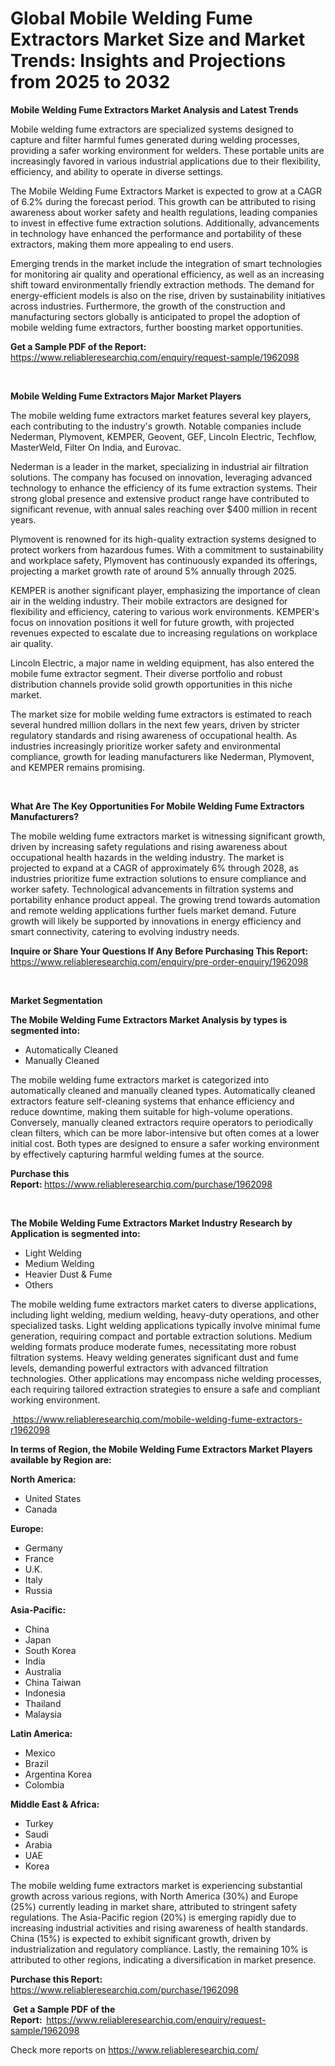 <p><h1>Global Mobile Welding Fume Extractors Market Size and Market Trends: Insights and Projections from 2025 to 2032</h1></p><p><strong>Mobile Welding Fume Extractors Market Analysis and Latest Trends</strong></p>
<p><p>Mobile welding fume extractors are specialized systems designed to capture and filter harmful fumes generated during welding processes, providing a safer working environment for welders. These portable units are increasingly favored in various industrial applications due to their flexibility, efficiency, and ability to operate in diverse settings.</p><p>The Mobile Welding Fume Extractors Market is expected to grow at a CAGR of 6.2% during the forecast period. This growth can be attributed to rising awareness about worker safety and health regulations, leading companies to invest in effective fume extraction solutions. Additionally, advancements in technology have enhanced the performance and portability of these extractors, making them more appealing to end users.</p><p>Emerging trends in the market include the integration of smart technologies for monitoring air quality and operational efficiency, as well as an increasing shift toward environmentally friendly extraction methods. The demand for energy-efficient models is also on the rise, driven by sustainability initiatives across industries. Furthermore, the growth of the construction and manufacturing sectors globally is anticipated to propel the adoption of mobile welding fume extractors, further boosting market opportunities.</p></p>
<p><strong>Get a Sample PDF of the Report:&nbsp;</strong> <a href="https://www.reliableresearchiq.com/enquiry/request-sample/1962098?utm_campaign=2230&utm_medium=2&utm_source=Github&utm_content=ia&utm_term=17022025&utm_id=mobile-welding-fume-extractors">https://www.reliableresearchiq.com/enquiry/request-sample/1962098</a></p>
<p>&nbsp;</p>
<p><strong>Mobile Welding Fume Extractors Major Market Players</strong></p>
<p><p>The mobile welding fume extractors market features several key players, each contributing to the industry's growth. Notable companies include Nederman, Plymovent, KEMPER, Geovent, GEF, Lincoln Electric, Techflow, MasterWeld, Filter On India, and Eurovac.</p><p>Nederman is a leader in the market, specializing in industrial air filtration solutions. The company has focused on innovation, leveraging advanced technology to enhance the efficiency of its fume extraction systems. Their strong global presence and extensive product range have contributed to significant revenue, with annual sales reaching over $400 million in recent years.</p><p>Plymovent is renowned for its high-quality extraction systems designed to protect workers from hazardous fumes. With a commitment to sustainability and workplace safety, Plymovent has continuously expanded its offerings, projecting a market growth rate of around 5% annually through 2025.</p><p>KEMPER is another significant player, emphasizing the importance of clean air in the welding industry. Their mobile extractors are designed for flexibility and efficiency, catering to various work environments. KEMPER's focus on innovation positions it well for future growth, with projected revenues expected to escalate due to increasing regulations on workplace air quality.</p><p>Lincoln Electric, a major name in welding equipment, has also entered the mobile fume extractor segment. Their diverse portfolio and robust distribution channels provide solid growth opportunities in this niche market.</p><p>The market size for mobile welding fume extractors is estimated to reach several hundred million dollars in the next few years, driven by stricter regulatory standards and rising awareness of occupational health. As industries increasingly prioritize worker safety and environmental compliance, growth for leading manufacturers like Nederman, Plymovent, and KEMPER remains promising.</p></p>
<p>&nbsp;</p>
<p><strong>What Are The Key Opportunities For Mobile Welding Fume Extractors Manufacturers?</strong></p>
<p><p>The mobile welding fume extractors market is witnessing significant growth, driven by increasing safety regulations and rising awareness about occupational health hazards in the welding industry. The market is projected to expand at a CAGR of approximately 6% through 2028, as industries prioritize fume extraction solutions to ensure compliance and worker safety. Technological advancements in filtration systems and portability enhance product appeal. The growing trend towards automation and remote welding applications further fuels market demand. Future growth will likely be supported by innovations in energy efficiency and smart connectivity, catering to evolving industry needs.</p></p>
<p><strong>Inquire or Share Your Questions If Any Before Purchasing This Report:</strong> <a href="https://www.reliableresearchiq.com/enquiry/pre-order-enquiry/1962098?utm_campaign=2230&utm_medium=2&utm_source=Github&utm_content=ia&utm_term=17022025&utm_id=mobile-welding-fume-extractors">https://www.reliableresearchiq.com/enquiry/pre-order-enquiry/1962098</a></p>
<p>&nbsp;</p>
<p><strong>Market Segmentation</strong></p>
<p><strong>The Mobile Welding Fume Extractors Market Analysis by types is segmented into:</strong></p>
<p><ul><li>Automatically Cleaned</li><li>Manually Cleaned</li></ul></p>
<p><p>The mobile welding fume extractors market is categorized into automatically cleaned and manually cleaned types. Automatically cleaned extractors feature self-cleaning systems that enhance efficiency and reduce downtime, making them suitable for high-volume operations. Conversely, manually cleaned extractors require operators to periodically clean filters, which can be more labor-intensive but often comes at a lower initial cost. Both types are designed to ensure a safer working environment by effectively capturing harmful welding fumes at the source.</p></p>
<p><strong>Purchase this Report:&nbsp;</strong><a href="https://www.reliableresearchiq.com/purchase/1962098?utm_campaign=2230&utm_medium=2&utm_source=Github&utm_content=ia&utm_term=17022025&utm_id=mobile-welding-fume-extractors">https://www.reliableresearchiq.com/purchase/1962098</a></p>
<p>&nbsp;</p>
<p><strong>The Mobile Welding Fume Extractors Market Industry Research by Application is segmented into:</strong></p>
<p><ul><li>Light Welding</li><li>Medium Welding</li><li>Heavier Dust & Fume</li><li>Others</li></ul></p>
<p><p>The mobile welding fume extractors market caters to diverse applications, including light welding, medium welding, heavy-duty operations, and other specialized tasks. Light welding applications typically involve minimal fume generation, requiring compact and portable extraction solutions. Medium welding formats produce moderate fumes, necessitating more robust filtration systems. Heavy welding generates significant dust and fume levels, demanding powerful extractors with advanced filtration technologies. Other applications may encompass niche welding processes, each requiring tailored extraction strategies to ensure a safe and compliant working environment.</p></p>
<p><a href="https://www.reliableresearchiq.com/mobile-welding-fume-extractors-r1962098?utm_campaign=2230&utm_medium=2&utm_source=Github&utm_content=ia&utm_term=17022025&utm_id=mobile-welding-fume-extractors">&nbsp;https://www.reliableresearchiq.com/mobile-welding-fume-extractors-r1962098</a></p>
<p><strong>In terms of Region, the Mobile Welding Fume Extractors Market Players available by Region are:</strong></p>
<p>
    <p> <strong> North America: </strong>
        <ul>
            <li>United States</li>
            <li>Canada</li>
        </ul>
        </p> 
    <p> <strong> Europe: </strong>
        <ul>
            <li>Germany</li>
            <li>France</li>
            <li>U.K.</li>
            <li>Italy</li>
            <li>Russia</li>
        </ul>
        </p> 
    <p> <strong> Asia-Pacific: </strong>
        <ul>
            <li>China</li>
            <li>Japan</li>
            <li>South Korea</li>
            <li>India</li>
            <li>Australia</li>
            <li>China Taiwan</li>
            <li>Indonesia</li>
            <li>Thailand</li>
            <li>Malaysia</li>
        </ul>
        </p> 
    <p> <strong> Latin America: </strong>
        <ul>
            <li>Mexico</li>
            <li>Brazil</li>
            <li>Argentina Korea</li>
            <li>Colombia</li>
        </ul>
        </p> 
    <p> <strong> Middle East & Africa: </strong>
        <ul>
            <li>Turkey</li>
            <li>Saudi</li>
            <li>Arabia</li>
            <li>UAE</li>
            <li>Korea</li>
        </ul>
    </p>
    </p>
<p><p>The mobile welding fume extractors market is experiencing substantial growth across various regions, with North America (30%) and Europe (25%) currently leading in market share, attributed to stringent safety regulations. The Asia-Pacific region (20%) is emerging rapidly due to increasing industrial activities and rising awareness of health standards. China (15%) is expected to exhibit significant growth, driven by industrialization and regulatory compliance. Lastly, the remaining 10% is attributed to other regions, indicating a diversification in market presence.</p></p>
<p><strong>Purchase this Report: </strong><a href="https://www.reliableresearchiq.com/purchase/1962098?utm_campaign=2230&utm_medium=2&utm_source=Github&utm_content=ia&utm_term=17022025&utm_id=mobile-welding-fume-extractors">https://www.reliableresearchiq.com/purchase/1962098</a></p>
<p>&nbsp;<strong>Get a Sample PDF of the Report:&nbsp;&nbsp;</strong><a href="https://www.reliableresearchiq.com/enquiry/request-sample/1962098?utm_campaign=2230&utm_medium=2&utm_source=Github&utm_content=ia&utm_term=17022025&utm_id=mobile-welding-fume-extractors">https://www.reliableresearchiq.com/enquiry/request-sample/1962098</a></p>
<p><strong></strong></p>
<p>Check more reports on <a href="https://www.reliableresearchiq.com/?utm_campaign=2230&utm_medium=2&utm_source=Github&utm_content=ia&utm_term=17022025&utm_id=mobile-welding-fume-extractors">https://www.reliableresearchiq.com/</a></p>